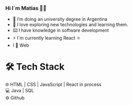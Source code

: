 ### Hi I´m Matias 👋🏽

- 🔭 I’m doing an university degree in Argentina
- 🌱 I love exploring new technologies and learning them.
- ⌨️ I have knowledge in software development
- ⚡ I´m currently learning React ⚛️
- I 🧡 Web

# 🛠 Tech Stack

🌐   HTML | CSS | JavaScript | React in process <br/>
💻   Java | SQL <br/>
⚙️   Github 

